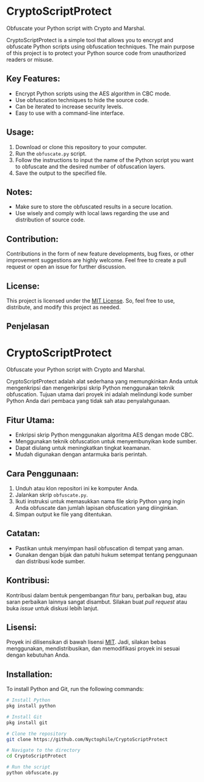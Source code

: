 # CryptoScriptProtect
Obfuscate your Python script with Crypto and Marshal.

CryptoScriptProtect is a simple tool that allows you to encrypt and obfuscate Python scripts using obfuscation techniques. The main purpose of this project is to protect your Python source code from unauthorized readers or misuse.

## Key Features:
- Encrypt Python scripts using the AES algorithm in CBC mode.
- Use obfuscation techniques to hide the source code.
- Can be iterated to increase security levels.
- Easy to use with a command-line interface.

## Usage:
1. Download or clone this repository to your computer.
2. Run the `obfuscate.py` script.
3. Follow the instructions to input the name of the Python script you want to obfuscate and the desired number of obfuscation layers.
4. Save the output to the specified file.

## Notes:
- Make sure to store the obfuscated results in a secure location.
- Use wisely and comply with local laws regarding the use and distribution of source code.

## Contribution:
Contributions in the form of new feature developments, bug fixes, or other improvement suggestions are highly welcome. Feel free to create a pull request or open an issue for further discussion.

## License:
This project is licensed under the [MIT License](LICENSE). So, feel free to use, distribute, and modify this project as needed.

## Penjelasan

# CryptoScriptProtect
Obfuscate your Python script with Crypto and Marshal.

CryptoScriptProtect adalah alat sederhana yang memungkinkan Anda untuk mengenkripsi dan mengenkripsi skrip Python menggunakan teknik obfuscation. Tujuan utama dari proyek ini adalah melindungi kode sumber Python Anda dari pembaca yang tidak sah atau penyalahgunaan.

## Fitur Utama:
- Enkripsi skrip Python menggunakan algoritma AES dengan mode CBC.
- Menggunakan teknik obfuscation untuk menyembunyikan kode sumber.
- Dapat diulang untuk meningkatkan tingkat keamanan.
- Mudah digunakan dengan antarmuka baris perintah.

## Cara Penggunaan:
1. Unduh atau klon repositori ini ke komputer Anda.
2. Jalankan skrip `obfuscate.py`.
3. Ikuti instruksi untuk memasukkan nama file skrip Python yang ingin Anda obfuscate dan jumlah lapisan obfuscation yang diinginkan.
4. Simpan output ke file yang ditentukan.

## Catatan:
- Pastikan untuk menyimpan hasil obfuscation di tempat yang aman.
- Gunakan dengan bijak dan patuhi hukum setempat tentang penggunaan dan distribusi kode sumber.

## Kontribusi:
Kontribusi dalam bentuk pengembangan fitur baru, perbaikan bug, atau saran perbaikan lainnya sangat disambut. Silakan buat *pull request* atau buka *issue* untuk diskusi lebih lanjut.

## Lisensi:
Proyek ini dilisensikan di bawah lisensi [MIT](LICENSE). Jadi, silakan bebas menggunakan, mendistribusikan, dan memodifikasi proyek ini sesuai dengan kebutuhan Anda.

## Installation:
To install Python and Git, run the following commands:

```bash
# Install Python
pkg install python

# Install Git
pkg install git

# Clone the repository
git clone https://github.com/Nyctophile/CryptoScriptProtect

# Navigate to the directory
cd CryptoScriptProtect

# Run the script
python obfuscate.py
